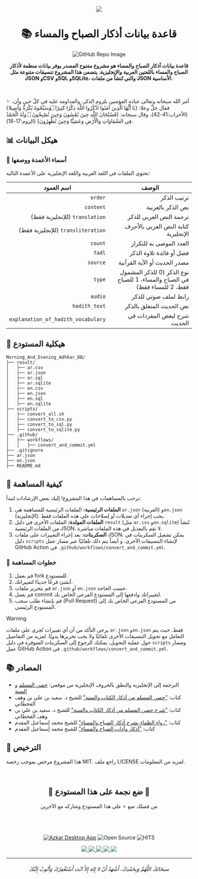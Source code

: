 <div align=center>
       <a href="/README_EN.md">
        <img src="https://user-images.githubusercontent.com/48678280/174651387-5b23ab0a-792f-421b-a5bc-73f74e8f36b5.png">
       </a>
</div>

<h1 align=center> 📚 قاعدة بيانات أذكار الصباح والمساء </h1>
<div align=center>
    <img src="https://github.com/Seen-Arabic/Morning-And-Evening-Adhkar-DB/assets/48678280/4370c84c-f189-44a1-8537-a28b804adea8" alt="GitHub Repo Image">
</div>

<p align=center><strong>
قاعدة بيانات أذكار الصباح والمساء هو مشروع مفتوح المصدر يوفر بيانات منظمة لأذكار الصباح والمساء باللغتين العربية والإنجليزية. يتضمن هذا المشروع تنسيقات متنوعة مثل JSON وCSV وSQL وSQLite، والتي تُنشأ من ملفات JSON الأساسية.
</strong></p><br>

✨ أمر الله سبحانه وتعالى عباده المؤمنين بلزوم الذكر، والمداومة عليه في كلّ حينٍ وآن، فقال جلَّ وعلا: {يَا أَيُّهَا الَّذِينَ آمَنُوا اذْكُرُوا اللَّهَ ذِكْرًا كَثِيرًا ۝ وَسَبِّحُوهُ بُكْرَةً وَأَصِيلا} (الأحزاب:41-42)، وقال سبحانه: {فَسُبْحَانَ اللَّهِ حِينَ تُمْسُونَ وَحِينَ تُصْبِحُونَ ۝ وَلَهُ الْحَمْدُ فِي السَّمَاوَاتِ وَالْأَرْضِ وَعَشِيًّا وَحِينَ تُظْهِرُونَ} (الروم:17-18).

## 📊 هيكل البيانات

### 📑 أسماء الأعمدة ووصفها

تحتوي الملفات في اللغة العربية واللغة الإنجليزية على الأعمدة التالية:

<div dir=rtl>

| الوصف                                                                     | اسم العمود                         |
| ------------------------------------------------------------------------- | ---------------------------------- |
| ترتيب الذكر                                                               | `order`                            |
| نص الذكر بالعربية                                                         | `content`                          |
| ترجمة النص العربي للذكر                                                   | `translation` (للإنجليزية فقط)     |
| كتابة النص العربي بالأحرف الإنجليزية                                      | `transliteration` (للإنجليزية فقط) |
| العدد الموصى به للتكرار                                                   | `count`                            |
| فضل أو فائدة تلاوة الذكر                                                  | `fadl`                             |
| مصدر الحديث أو الآية القرآنية                                             | `source`                           |
| نوع الذكر (0 للذكر المشمول في الصباح والمساء، 1 للصباح فقط، 2 للمساء فقط) | `type`                             |
| رابط لملف صوتي للذكر                                                      | `audio`                            |
| نص الحديث المتعلق بالذكر                                                  | `hadith_text`                      |
| شرح لبعض المفردات في الحديث                                               | `explanation_of_hadith_vocabulary` |

</div>

## 📂 هيكلية المستودع

```
Morning_And_Evening_Adhkar_DB/
├── result/
│   ├── ar.csv
│   ├── ar.json
│   ├── ar.sql
│   ├── ar.sqlite
│   ├── en.csv
│   ├── en.json
│   ├── en.sql
│   ├── en.sqlite
├── scripts/
│   ├── convert_all.sh
│   ├── convert_to_csv.py
│   ├── convert_to_sql.py
│   ├── convert_to_sqlite.py
├── .github/
│   ├── workflows/
│   │   ├── convert_and_commit.yml
├── .gitignore
├── ar.json
├── en.json
├── README.md
```

## 🤝 كيفية المساهمة

نرحب بالمساهمات في هذا المشروع! إليك بعض الإرشادات لتبدأ:

1. **الملفات الرئيسية:** الملفات الرئيسية للمساهمة هي `ar.json` (العربية) و`en.json` (الإنجليزية). يجب إجراء أي تعديلات أو إصلاحات على هذه الملفات فقط.
2. **الملفات المولدة:** الملفات الأخرى في دليل `result` (مثل `ar.csv` و`en.sqlite`) تُنشأ من الملفات الرئيسية JSON. لا تقم بالتعديل في هذه الملفات مباشرة.
3. **السكربتات:** بعد إجراء التغييرات على ملفات JSON، يمكن تشغيل السكربتات في دليل `scripts` لإنشاء التنسيقات الأخرى. و أيضاً يتم ذلك تلقائيًا عبر مسار عمل GitHub Action في `.github/workflows/convert_and_commit.yml`.

### 📌 خطوات المساهمة

1. قم بعمل fork للمستودع.
2. أنشئ فرعًا جديدًا لتغييراتك.
3. قم بتحرير ملفات `ar.json` أو `en.json` حسب الحاجة.
4. قم بعمل commit لتغييراتك وادفعها إلى المستودع الفرعي الخاص بك.
5. قم بإنشاء طلب سحب (Pull Request) من المستودع الفرعي الخاص بك إلى المستودع الرئيسي.

> [!WARNING]
> يرجى التأكد من أن أي تغييرات تُجرى على ملفات `ar.json` و`en.json` فقط. حيث يتم التعامل مع تحويل التنسيقات الأخرى تلقائيًا ولا يجب تحريرها يدويًا.
> لمزيد من التفاصيل حول عملية التحويل، يمكنك الرجوع إلى السكربتات المتوفرة في دليل `scripts` ومسار عمل GitHub Action في `.github/workflows/convert_and_commit.yml`.

## 📚 المصادر

-   الترجمة إلى الإنجليزية والنطق بالحروف الإنجليزية من موقعي: [حصن المسلم](https://www.hisnmuslim.com/) و [السنة](https://sunnah.com/hisn:75a)
-   كتاب: ["حصن المسلم من أذكار الكتاب والسنة"](https://www.binwahaf.com/portal/books/view/813-077-%D8%AD%D8%B5%D9%86-%D8%A7%D9%84%D9%85%D8%B3%D9%84%D9%85-%D9%85%D9%86-%D8%A3%D8%B0%D9%83%D8%A7%D8%B1-%D8%A7%D9%84%D9%83%D8%AA%D8%A7%D8%A8-%D9%88%D8%A7%D9%84%D8%B3%D9%86%D8%A9.html) للشيخ د. سعيد بن علي بن وهف القحطاني
-   كتاب: ["شرح حصن المسلم من أذكار الكتاب والسنة"](https://www.binwahaf.com/portal/books/view/817-081-%D8%B4%D8%B1%D8%AD-%D8%AD%D8%B5%D9%86-%D8%A7%D9%84%D9%85%D8%B3%D9%84%D9%85-%D9%85%D9%86-%D8%A3%D8%B0%D9%83%D8%A7%D8%B1-%D8%A7%D9%84%D9%83%D8%AA%D8%A7%D8%A8-%D9%88%D8%A7%D9%84%D8%B3%D9%86%D8%A9.html) للشيخ د. سعيد بن علي بن وهف القحطاني
-   كتاب: ["رواء الظماء بشرح أذكار الصباح والمساء"](https://almukaddem.com/ar/2632-%D8%B1%D9%88%D8%A7%D8%A1-%D8%A7%D9%84%D8%B8%D9%85%D8%A7%D8%A1-%D8%A8%D8%B4%D8%B1%D8%AD-%D8%A3%D8%B0%D9%83%D8%A7%D8%B1%D8%A7%D9%84%D8%B5%D8%A8%D8%A7%D8%AD-%D9%88%D8%A7%D9%84%D9%85%D8%B3%D8%A7%D8%A1) للشيخ محمد إسماعيل المقدم
-   كتاب: ["أذكار وآداب الصباح والمساء"](https://almukaddem.com/ar/1615-%D8%A3%D8%B0%D9%83%D8%A7%D8%B1-%D9%88%D8%A2%D8%AF%D8%A7%D8%A8-%D8%A7%D9%84%D8%B5%D8%A8%D8%A7%D8%AD-%D9%88%D8%A7%D9%84%D9%85%D8%B3%D8%A7%D8%A1) للشيخ محمد إسماعيل المقدم

## 📜 الترخيص

هذا المشروع مرخص بموجب رخصة MIT. راجع ملف LICENSE لمزيد من المعلومات.

<br><div align=center>

<h2>🌟 ضع نجمة على هذا المستودع 🌟</h2>

من فضلك ضع ⭐️ على هذا المستودع وشاركه مع الآخرين

</div>
<br><br>

<div align=center>

[![Azkar Desktop App](https://img.shields.io/website?color=black&down_color=black&label=%20&logo=google-earth&logoColor=white&up_color=black&up_message=Azkar%20Desktop%20App&url=https://azkar-site.web.app/?utm_source=github&utm_medium=referral&utm_campaign=abdelrahmanbayoumi_azkar_db)](https://azkar-site.web.app/?utm_source=github&utm_medium=referral&utm_campaign=abdelrahmanbayoumi_azkar_db) ![Open Source](https://img.shields.io/badge/Open%20Source-%E2%9D%A4-red?style=flat) ![HITS](https://hits.seeyoufarm.com/api/count/incr/badge.svg?url=https%3A%2F%2Fgithub.com%2FSeen-Arabic%2FMorning_And_Evening_Adhkar_DB&count_bg=%2379C83D&title_bg=%23555555&icon=&icon_color=%23E7E7E7&title=PAGE+VIEWS&edge_flat=false)

<p align="center">
   <a href="https://github.com/Seen-Arabic/Morning-And-Evening-Adhkar-DB/releases/latest">
     <img src="https://img.shields.io/github/v/release/Seen-Arabic/Morning-And-Evening-Adhkar-DB"/>
   </a>
  <a href="https://github.com/Seen-Arabic/Morning-And-Evening-Adhkar-DB/issues">
    <img src="https://img.shields.io/github/issues/Seen-Arabic/Morning-And-Evening-Adhkar-DB"/>
  </a>
  <a href="https://github.com/Seen-Arabic/Morning-And-Evening-Adhkar-DB/network/members">
    <img src="https://img.shields.io/github/forks/Seen-Arabic/Morning-And-Evening-Adhkar-DB"/>
  </a>
  <a href="https://github.com/Seen-Arabic/Morning-And-Evening-Adhkar-DB/stargazers">
    <img src="https://img.shields.io/github/stars/Seen-Arabic/Morning-And-Evening-Adhkar-DB"/>
  </a>
    <a href="https://github.com/Seen-Arabic/Morning-And-Evening-Adhkar-DB/blob/master/LICENSE">
    <img src="https://img.shields.io/github/license/Seen-Arabic/Morning-And-Evening-Adhkar-DB"/>
  </a>
</p>

</div>

---

<h6 align="center">سبحَانَكَ اللَّهُمَّ وَبِحَمْدِكَ، أَشْهَدُ أَنْ لا إِلهَ إِلأَ انْتَ أَسْتَغْفِرُكَ وَأَتْوبُ إِلَيْكَ</h6>
